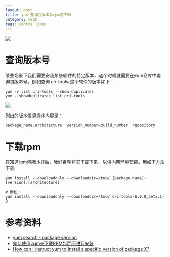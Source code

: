 ```yaml
---
layout: post
title: yum 查询包版本与rpm包下载
category: tech
tags: centos linux
---
```

![](https://cdn.kelu.org/blog/tags/centos.jpg)

# 查询版本号

某些场景下我们需要安装某些软件的特定版本，这个时候就需要在yum仓库中查询包版本号。例如查询 cri-tools 这个软件的版本如下：

```
yum -v list cri-tools --show-duplicates
yum --showduplicates list cri-tools
```

![](https://cdn.kelu.org/blog/2018/07/20180717092634.jpg)

列出的版本信息具体内容是：

```
package_name.architecture  version_number–build_number  repository
```

# 下载rpm

在知道rpm包版本好后，我们希望将其下载下来，以供内网环境安装。用如下方法下载:

```
yum install --downloadonly --downloaddir=/tmp/ [package-name]-[version].[architecture]

# 例如：
yum install --downloadonly --downloaddir=/tmp/ cri-tools-1.0.0_beta.1-0
```



# 参考资料

* [yum search - package version](https://serverfault.com/questions/385226/yum-search-package-version)
* [如何使用yum来下载RPM包而不进行安装](https://linux.cn/article-5100-1.html)
* [How can I instruct yum to install a specific version of package X?](https://unix.stackexchange.com/questions/151689/how-can-i-instruct-yum-to-install-a-specific-version-of-package-x)